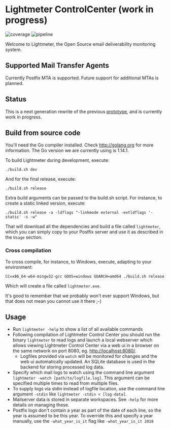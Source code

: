 # Lightmeter ControlCenter (work in progress)

![coverage](https://gitlab.com/lightmeter/controlcenter/badges/master/coverage.svg)
![pipeline](https://gitlab.com/lightmeter/controlcenter/badges/master/pipeline.svg)

Welcome to Lightmeter, the Open Source email deliverability monitoring system.

## Supported Mail Transfer Agents

Currently Postfix MTA is supported. Future support for additional MTAs is planned.

## Status

This is a next generation rewrite of the previous [prototype](https://gitlab.com/lightmeter/prototype), and is currently work in progress.

## Build from source code

You'll need the Go compiler installed. Check http://golang.org for more information. The Go version we are currently using is 1.14.1.

To build Lightmeter during development, execute:

```
./build.sh dev
```

And for the final release, execute:
```
./build.sh release

```

Extra build arguments can be passed to the build.sh script. For instance, to create a static linked version, execute:
```
./build.sh release -a -ldflags "-linkmode external -extldflags '-static' -s -w"
```

That will download all the dependencies and build a file called `lightmeter`,
which you can simply copy to your Postfix server and use it as described in the `Usage` section.

### Cross compilation

To cross compile, for instance, to Windows, execute, adapting to your environment:

```
CC=x86_64-w64-mingw32-gcc GOOS=windows GOARCH=amd64 ./build.sh release
```

Which will create a file called `lightmeter.exe`.

It's good to remember that we probably won't ever support Windows, but that does not mean you cannot use it there ;-)

## Usage

- Run `lightmeter -help` to show a list of all available commands
- Following compilation of Lightmeter Control Center you should run the binary `lightmeter` to read logs and launch a local webserver which allows viewing Lightmeter Control Center via a web ui in a browser on the same network on port 8080, eg. [http://localhost:8080/](http://localhost:8080/).
    - Logfiles provided via `watch` will be monitored for changes and the web ui automatically updated. An SQLite database is used in the backend for storing processed log data.
- Specify which mail logs to watch using the command line argument `lightmeter -watch [path/to/logfile.log]`. This argument can be specified multiple times to read from multiple files.
- To supply logs via stdin instead of logfile location, use the command line argument `-stdin` like `lightmeter -stdin < [log-data]`.
- Mailserver data is stored in separate workspaces. See `-help` for more details on managing these.
- Postfix logs don't contain a year as part of the date of each line, so the year is assumed to be this year. To override this and specify a year manually, use the `-what_year_is_it` flag like `-what_year_is_it 2018` 
